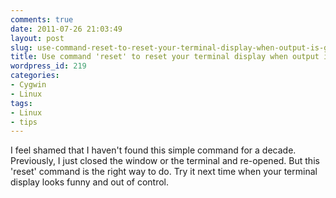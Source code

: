 ```yaml
---
comments: true
date: 2011-07-26 21:03:49
layout: post
slug: use-command-reset-to-reset-your-terminal-display-when-output-is-garbled
title: Use command 'reset' to reset your terminal display when output is garbled.
wordpress_id: 219
categories:
- Cygwin
- Linux
tags:
- Linux
- tips
---
```


I feel shamed that I haven't found this simple command for a decade. Previously, I just closed the window or the terminal and re-opened. But this 'reset' command is the right way to do. Try it next time when your terminal display looks funny and out of control.
